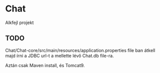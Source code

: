 # Chat
Alkfejl projekt

## TODO
Chat/Chat-core/src/main/resources/application.properties file ban átkell majd írni a JDBC url-t a mellette lévő Chat.db file-ra.

Aztán csak Maven install, és Tomcat9.

